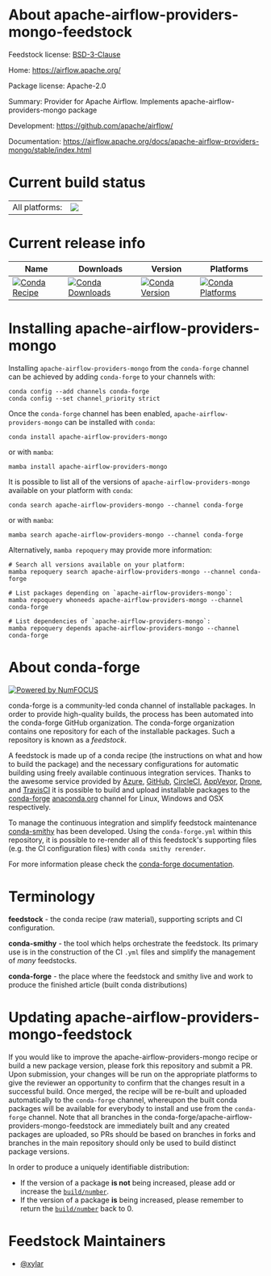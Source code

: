 About apache-airflow-providers-mongo-feedstock
==============================================

Feedstock license: [BSD-3-Clause](https://github.com/conda-forge/apache-airflow-providers-mongo-feedstock/blob/main/LICENSE.txt)

Home: https://airflow.apache.org/

Package license: Apache-2.0

Summary: Provider for Apache Airflow. Implements apache-airflow-providers-mongo package

Development: https://github.com/apache/airflow/

Documentation: https://airflow.apache.org/docs/apache-airflow-providers-mongo/stable/index.html

Current build status
====================


<table><tr><td>All platforms:</td>
    <td>
      <a href="https://dev.azure.com/conda-forge/feedstock-builds/_build/latest?definitionId=11924&branchName=main">
        <img src="https://dev.azure.com/conda-forge/feedstock-builds/_apis/build/status/apache-airflow-providers-mongo-feedstock?branchName=main">
      </a>
    </td>
  </tr>
</table>

Current release info
====================

| Name | Downloads | Version | Platforms |
| --- | --- | --- | --- |
| [![Conda Recipe](https://img.shields.io/badge/recipe-apache--airflow--providers--mongo-green.svg)](https://anaconda.org/conda-forge/apache-airflow-providers-mongo) | [![Conda Downloads](https://img.shields.io/conda/dn/conda-forge/apache-airflow-providers-mongo.svg)](https://anaconda.org/conda-forge/apache-airflow-providers-mongo) | [![Conda Version](https://img.shields.io/conda/vn/conda-forge/apache-airflow-providers-mongo.svg)](https://anaconda.org/conda-forge/apache-airflow-providers-mongo) | [![Conda Platforms](https://img.shields.io/conda/pn/conda-forge/apache-airflow-providers-mongo.svg)](https://anaconda.org/conda-forge/apache-airflow-providers-mongo) |

Installing apache-airflow-providers-mongo
=========================================

Installing `apache-airflow-providers-mongo` from the `conda-forge` channel can be achieved by adding `conda-forge` to your channels with:

```
conda config --add channels conda-forge
conda config --set channel_priority strict
```

Once the `conda-forge` channel has been enabled, `apache-airflow-providers-mongo` can be installed with `conda`:

```
conda install apache-airflow-providers-mongo
```

or with `mamba`:

```
mamba install apache-airflow-providers-mongo
```

It is possible to list all of the versions of `apache-airflow-providers-mongo` available on your platform with `conda`:

```
conda search apache-airflow-providers-mongo --channel conda-forge
```

or with `mamba`:

```
mamba search apache-airflow-providers-mongo --channel conda-forge
```

Alternatively, `mamba repoquery` may provide more information:

```
# Search all versions available on your platform:
mamba repoquery search apache-airflow-providers-mongo --channel conda-forge

# List packages depending on `apache-airflow-providers-mongo`:
mamba repoquery whoneeds apache-airflow-providers-mongo --channel conda-forge

# List dependencies of `apache-airflow-providers-mongo`:
mamba repoquery depends apache-airflow-providers-mongo --channel conda-forge
```


About conda-forge
=================

[![Powered by
NumFOCUS](https://img.shields.io/badge/powered%20by-NumFOCUS-orange.svg?style=flat&colorA=E1523D&colorB=007D8A)](https://numfocus.org)

conda-forge is a community-led conda channel of installable packages.
In order to provide high-quality builds, the process has been automated into the
conda-forge GitHub organization. The conda-forge organization contains one repository
for each of the installable packages. Such a repository is known as a *feedstock*.

A feedstock is made up of a conda recipe (the instructions on what and how to build
the package) and the necessary configurations for automatic building using freely
available continuous integration services. Thanks to the awesome service provided by
[Azure](https://azure.microsoft.com/en-us/services/devops/), [GitHub](https://github.com/),
[CircleCI](https://circleci.com/), [AppVeyor](https://www.appveyor.com/),
[Drone](https://cloud.drone.io/welcome), and [TravisCI](https://travis-ci.com/)
it is possible to build and upload installable packages to the
[conda-forge](https://anaconda.org/conda-forge) [anaconda.org](https://anaconda.org/)
channel for Linux, Windows and OSX respectively.

To manage the continuous integration and simplify feedstock maintenance
[conda-smithy](https://github.com/conda-forge/conda-smithy) has been developed.
Using the ``conda-forge.yml`` within this repository, it is possible to re-render all of
this feedstock's supporting files (e.g. the CI configuration files) with ``conda smithy rerender``.

For more information please check the [conda-forge documentation](https://conda-forge.org/docs/).

Terminology
===========

**feedstock** - the conda recipe (raw material), supporting scripts and CI configuration.

**conda-smithy** - the tool which helps orchestrate the feedstock.
                   Its primary use is in the construction of the CI ``.yml`` files
                   and simplify the management of *many* feedstocks.

**conda-forge** - the place where the feedstock and smithy live and work to
                  produce the finished article (built conda distributions)


Updating apache-airflow-providers-mongo-feedstock
=================================================

If you would like to improve the apache-airflow-providers-mongo recipe or build a new
package version, please fork this repository and submit a PR. Upon submission,
your changes will be run on the appropriate platforms to give the reviewer an
opportunity to confirm that the changes result in a successful build. Once
merged, the recipe will be re-built and uploaded automatically to the
`conda-forge` channel, whereupon the built conda packages will be available for
everybody to install and use from the `conda-forge` channel.
Note that all branches in the conda-forge/apache-airflow-providers-mongo-feedstock are
immediately built and any created packages are uploaded, so PRs should be based
on branches in forks and branches in the main repository should only be used to
build distinct package versions.

In order to produce a uniquely identifiable distribution:
 * If the version of a package **is not** being increased, please add or increase
   the [``build/number``](https://docs.conda.io/projects/conda-build/en/latest/resources/define-metadata.html#build-number-and-string).
 * If the version of a package **is** being increased, please remember to return
   the [``build/number``](https://docs.conda.io/projects/conda-build/en/latest/resources/define-metadata.html#build-number-and-string)
   back to 0.

Feedstock Maintainers
=====================

* [@xylar](https://github.com/xylar/)

